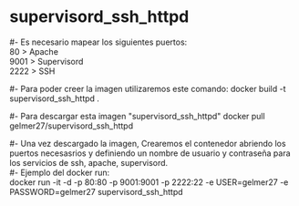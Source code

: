 # supervisord_ssh_httpd

#- Es necesario mapear los siguientes puertos:  
  80 > Apache  
  9001 > Supervisord  
  2222 > SSH  
    
#- Para poder creer la imagen utilizaremos este comando:
  docker build -t supervisord_ssh_httpd .
  
#- Para descargar esta imagen "supervisord_ssh_httpd"
  docker pull gelmer27/supervisord_ssh_httpd
    
#- Una vez descargado la imagen, Crearemos el contenedor abriendo los puertos necesasrios y definiendo un nombre de usuario y contraseña     para los servicios de ssh, apache, supervisord.  
#- Ejemplo del docker run:  
docker run -it -d -p 80:80 -p 9001:9001 -p 2222:22 -e USER=gelmer27 -e PASSWORD=gelmer27  supervisord_ssh_httpd
